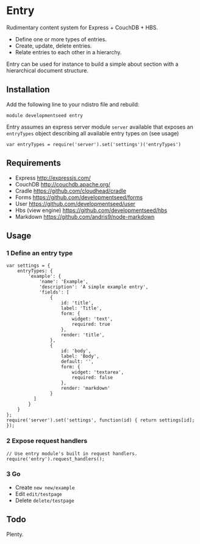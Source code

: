 
# Entry

Rudimentary content system for Express + CouchDB + HBS.

- Define one or more types of entries.
- Create, update, delete entries.
- Relate entries to each other in a hierarchy.

Entry can be used for instance to build a simple about section with a
hierarchical document structure.

## Installation

Add the following line to your ndistro file and rebuild:

    module developmentseed entry

Entry assumes an express server module `server` available that exposes an
`entryTypes` object describing all available entry types on (see usage)

    var entryTypes = require('server').set('settings')('entryTypes')

## Requirements

- Express http://expressjs.com/
- CouchDB http://couchdb.apache.org/
- Cradle https://github.com/cloudhead/cradle
- Forms https://github.com/developmentseed/forms
- User https://github.com/developmentseed/user
- Hbs (view engine) https://github.com/developmentseed/hbs
- Markdown https://github.com/andris9/node-markdown

## Usage

### 1 Define an entry type

    var settings = {
        entryTypes: {
            'example': {
                'name': 'Example',
                'description': 'A simple example entry',
                'fields': [
                    {
                        id: 'title',
                        label: 'Title',
                        form: {
                            widget: 'text',
                            required: true
                        },
                        render: 'title',
                    },
                    {
                        id: 'body',
                        label: 'Body',
                        default: '',
                        form: {
                            widget: 'textarea',
                            required: false
                        },
                        render: 'markdown'
                    }
              ]
            }
        }
    };
    require('server').set('settings', function(id) { return settings[id]; });

### 2 Expose request handlers

    // Use entry module's built in request handlers.
    require('entry').request_handlers();

### 3 Go

- Create `new new/example`
- Edit `edit/testpage`
- Delete `delete/testpage`

## Todo

Plenty.
